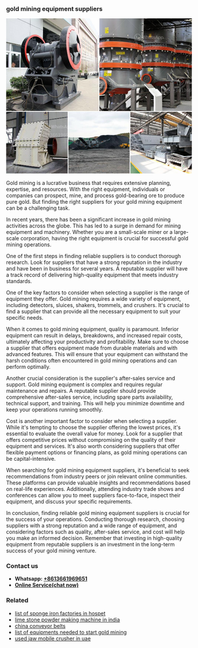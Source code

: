 <h3>gold mining equipment suppliers</h3><img src='1708497576.jpg' alt=''><p>Gold mining is a lucrative business that requires extensive planning, expertise, and resources. With the right equipment, individuals or companies can prospect, mine, and process gold-bearing ore to produce pure gold. But finding the right suppliers for your gold mining equipment can be a challenging task.</p><p>In recent years, there has been a significant increase in gold mining activities across the globe. This has led to a surge in demand for mining equipment and machinery. Whether you are a small-scale miner or a large-scale corporation, having the right equipment is crucial for successful gold mining operations.</p><p>One of the first steps in finding reliable suppliers is to conduct thorough research. Look for suppliers that have a strong reputation in the industry and have been in business for several years. A reputable supplier will have a track record of delivering high-quality equipment that meets industry standards.</p><p>One of the key factors to consider when selecting a supplier is the range of equipment they offer. Gold mining requires a wide variety of equipment, including detectors, sluices, shakers, trommels, and crushers. It's crucial to find a supplier that can provide all the necessary equipment to suit your specific needs.</p><p>When it comes to gold mining equipment, quality is paramount. Inferior equipment can result in delays, breakdowns, and increased repair costs, ultimately affecting your productivity and profitability. Make sure to choose a supplier that offers equipment made from durable materials and with advanced features. This will ensure that your equipment can withstand the harsh conditions often encountered in gold mining operations and can perform optimally.</p><p>Another crucial consideration is the supplier's after-sales service and support. Gold mining equipment is complex and requires regular maintenance and repairs. A reputable supplier should provide comprehensive after-sales service, including spare parts availability, technical support, and training. This will help you minimize downtime and keep your operations running smoothly.</p><p>Cost is another important factor to consider when selecting a supplier. While it's tempting to choose the supplier offering the lowest prices, it's essential to evaluate the overall value for money. Look for a supplier that offers competitive prices without compromising on the quality of their equipment and services. It's also worth considering suppliers that offer flexible payment options or financing plans, as gold mining operations can be capital-intensive.</p><p>When searching for gold mining equipment suppliers, it's beneficial to seek recommendations from industry peers or join relevant online communities. These platforms can provide valuable insights and recommendations based on real-life experiences. Additionally, attending industry trade shows and conferences can allow you to meet suppliers face-to-face, inspect their equipment, and discuss your specific requirements.</p><p>In conclusion, finding reliable gold mining equipment suppliers is crucial for the success of your operations. Conducting thorough research, choosing suppliers with a strong reputation and a wide range of equipment, and considering factors such as quality, after-sales service, and cost will help you make an informed decision. Remember that investing in high-quality equipment from reputable suppliers is an investment in the long-term success of your gold mining venture.</p><h3>Contact us</h3><ul><li><strong>Whatsapp:&nbsp;<a href="https://wa.me/8613661969651">+8613661969651</a></strong></li><li><a href="https://swt.shibang-china.com/?git&amp;zhl&amp;gold mining equipment suppliers"><strong>Online Service(chat now)</strong></a></li></ul><h3>Related</h3><ul><li><a href='list of sponge iron factories in hospet.md'>list of sponge iron factories in hospet</a></li><li><a href='lime stone powder making machine in india.md'>lime stone powder making machine in india</a></li><li><a href='china conveyor belts.md'>china conveyor belts</a></li><li><a href='list of equipments needed to start gold mining.md'>list of equipments needed to start gold mining</a></li><li><a href='used jaw mobile crusher in uae.md'>used jaw mobile crusher in uae</a></li></ul>